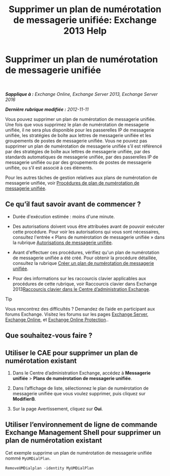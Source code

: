 ﻿---
title: 'Supprimer un plan de numérotation de messagerie unifiée: Exchange 2013 Help'
TOCTitle: Supprimer un plan de numérotation de messagerie unifiée
ms:assetid: c9b32ef6-432c-45ca-b94c-31bbcc973128
ms:mtpsurl: https://technet.microsoft.com/fr-fr/library/Bb124546(v=EXCHG.150)
ms:contentKeyID: 50479219
ms.date: 05/23/2018
mtps_version: v=EXCHG.150
ms.translationtype: MT
---

# Supprimer un plan de numérotation de messagerie unifiée

 

_**Sapplique à :** Exchange Online, Exchange Server 2013, Exchange Server 2016_

_**Dernière rubrique modifiée :** 2012-11-11_

Vous pouvez supprimer un plan de numérotation de messagerie unifiée. Une fois que vous supprimez le plan de numérotation de messagerie unifiée, il ne sera plus disponible pour les passerelles IP de messagerie unifiée, les stratégies de boîte aux lettres de messagerie unifiée et les groupements de postes de messagerie unifiée. Vous ne pouvez pas supprimer un plan de numérotation de messagerie unifiée s’il est référencé par des stratégies de boîte aux lettres de messagerie unifiée, par des standards automatiques de messagerie unifiée, par des passerelles IP de messagerie unifiée ou par des groupements de postes de messagerie unifiée, ou s’il est associé à ces éléments.

Pour les autres tâches de gestion relatives aux plans de numérotation de messagerie unifiée, voir [Procédures de plan de numérotation de messagerie unifiée](um-dial-plan-procedures-exchange-2013-help.md).

## Ce qu’il faut savoir avant de commencer ?

  - Durée d'exécution estimée : moins d'une minute.

  - Des autorisations doivent vous être attribuées avant de pouvoir exécuter cette procédure. Pour voir les autorisations qui vous sont nécessaires, consultez l'entrée « Plans de numérotation de messagerie unifiée » dans la rubrique [Autorisations de messagerie unifiée](unified-messaging-permissions-exchange-2013-help.md).

  - Avant d'effectuer ces procédures, vérifiez qu'un plan de numérotation de messagerie unifiée a été créé. Pour obtenir la procédure détaillée, consultez la rubrique [Créer un plan de numérotation de messagerie unifiée](create-a-um-dial-plan-exchange-2013-help.md).

  - Pour des informations sur les raccourcis clavier applicables aux procédures de cette rubrique, voir Raccourcis clavier dans Exchange 2013[Raccourcis clavier dans le Centre d’administration Exchange](keyboard-shortcuts-in-the-exchange-admin-center-exchange-online-protection-help.md).

> [!TIP]
> Vous rencontrez des difficultés ? Demandez de l’aide en participant aux forums Exchange. Visitez les forums sur les pages <a href="https://go.microsoft.com/fwlink/p/?linkid=60612">Exchange Server</a>, <a href="https://go.microsoft.com/fwlink/p/?linkid=267542">Exchange Online</a>, et <a href="https://go.microsoft.com/fwlink/p/?linkid=285351">Exchange Online Protection</a>..


## Que souhaitez-vous faire ?

## Utiliser le CAE pour supprimer un plan de numérotation existant

1.  Dans le Centre d’administration Exchange, accédez à **Messagerie unifiée** \> **Plans de numérotation de messagerie unifiée**.

2.  Dans l’affichage de liste, sélectionnez le plan de numérotation de messagerie unifiée que vous voulez supprimer, puis cliquez sur **Modifier**![Icône Supprimer](images/Dd979797.14f639f6-61e8-4418-bbfb-0db14de9d2f5(EXCHG.150).gif "Icône Supprimer").

3.  Sur la page Avertissement, cliquez sur **Oui**.

## Utiliser l’environnement de ligne de commande Exchange Management Shell pour supprimer un plan de numérotation existant

Cet exemple supprime un plan de numérotation de messagerie unifiée nommé `MyUMDialPlan`.

    RemoveUMDialplan -identity MyUMDialPlan

